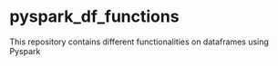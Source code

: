 # pyspark_df_functions
This repository contains different functionalities on dataframes using Pyspark 

